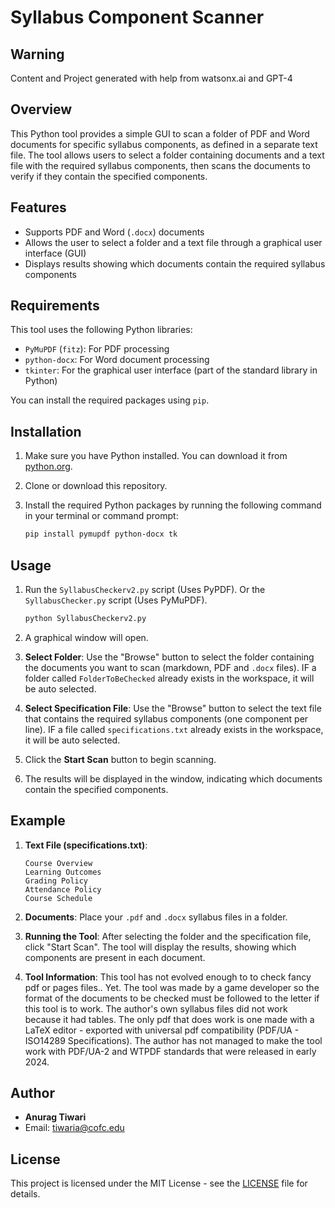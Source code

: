 
# Syllabus Component Scanner

## Warning

Content and Project generated with help from watsonx.ai and GPT-4
## Overview

This Python tool provides a simple GUI to scan a folder of PDF and Word documents for specific syllabus components, as defined in a separate text file. The tool allows users to select a folder containing documents and a text file with the required syllabus components, then scans the documents to verify if they contain the specified components.

## Features

- Supports PDF and Word (`.docx`) documents
- Allows the user to select a folder and a text file through a graphical user interface (GUI)
- Displays results showing which documents contain the required syllabus components

## Requirements

This tool uses the following Python libraries:

- `PyMuPDF` (`fitz`): For PDF processing
- `python-docx`: For Word document processing
- `tkinter`: For the graphical user interface (part of the standard library in Python)

You can install the required packages using `pip`.

## Installation

1. Make sure you have Python installed. You can download it from [python.org](https://www.python.org/downloads/).

2. Clone or download this repository.

3. Install the required Python packages by running the following command in your terminal or command prompt:

   ```bash
   pip install pymupdf python-docx tk
   ```

## Usage

1. Run the `SyllabusCheckerv2.py` script (Uses PyPDF). Or the `SyllabusChecker.py` script (Uses PyMuPDF).

   ```bash
   python SyllabusCheckerv2.py
   ```

2. A graphical window will open.

3. **Select Folder**: Use the "Browse" button to select the folder containing the documents you want to scan (markdown, PDF and `.docx` files). IF a folder called `FolderToBeChecked` already exists in the workspace, it will be auto selected. 

4. **Select Specification File**: Use the "Browse" button to select the text file that contains the required syllabus components (one component per line). IF a file called `specifications.txt` already exists in the workspace, it will be auto selected. 

5. Click the **Start Scan** button to begin scanning.

6. The results will be displayed in the window, indicating which documents contain the specified components.

## Example

1. **Text File (specifications.txt)**:

   ```
   Course Overview
   Learning Outcomes
   Grading Policy
   Attendance Policy
   Course Schedule
   ```

2. **Documents**: Place your `.pdf` and `.docx` syllabus files in a folder.

3. **Running the Tool**: After selecting the folder and the specification file, click "Start Scan". The tool will display the results, showing which components are present in each document.

4. **Tool Information**: This tool has not evolved enough to to check fancy pdf or pages files.. Yet. The tool was made by a game developer so the format of the documents to be checked must be followed to the letter if this tool is to work. The author's own syllabus files did not work because it had tables. The only pdf that does work is one made with a LaTeX editor - exported with universal pdf compatibility (PDF/UA - ISO14289 Specifications). The author has not managed to make the tool work with PDF/UA-2 and WTPDF standards that were released in early 2024.

## Author

- **Anurag Tiwari**
- Email: [tiwaria@cofc.edu](mailto:tiwaria@cofc.edu)

## License

This project is licensed under the MIT License - see the [LICENSE](LICENSE) file for details.
